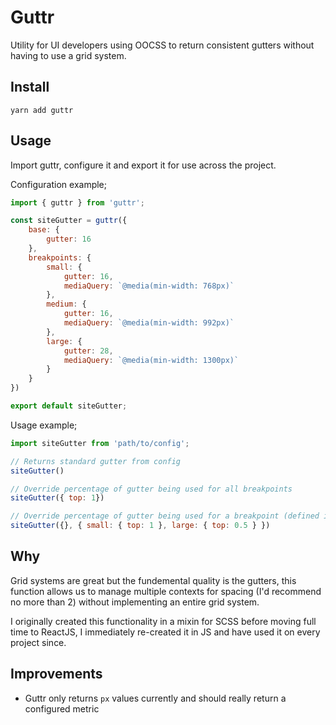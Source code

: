 # Guttr

Utility for UI developers using OOCSS to return consistent gutters without having to use a grid system.


## Install

`yarn add guttr`


## Usage

Import guttr, configure it and export it for use across the project.


Configuration example;

```js
import { guttr } from 'guttr';

const siteGutter = guttr({
    base: {
        gutter: 16
    },
    breakpoints: {
        small: {
            gutter: 16,
            mediaQuery: `@media(min-width: 768px)`
        },
        medium: {
            gutter: 16,
            mediaQuery: `@media(min-width: 992px)`
        },
        large: {
            gutter: 28,
            mediaQuery: `@media(min-width: 1300px)`
        }
    }
})

export default siteGutter;

```

Usage example;

```js
import siteGutter from 'path/to/config';

// Returns standard gutter from config
siteGutter()

// Override percentage of gutter being used for all breakpoints
siteGutter({ top: 1})

// Override percentage of gutter being used for a breakpoint (defined in the configuration) until reset
siteGutter({}, { small: { top: 1 }, large: { top: 0.5 } })

```

## Why

Grid systems are great but the fundemental quality is the gutters, this function allows us to manage multiple contexts for spacing (I'd recommend no more than 2) without implementing an entire grid system.

I originally created this functionality in a mixin for SCSS before moving full time to ReactJS, I immediately re-created it in JS and have used it on every project since.

## Improvements

- Guttr only returns `px` values currently and should really return a configured metric
